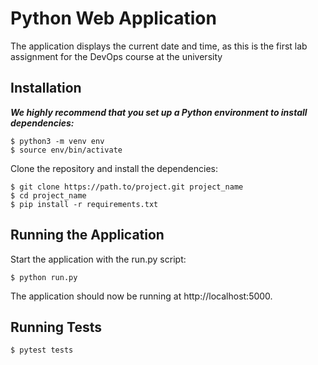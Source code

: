 # Python Web Application 

The application displays the current date and time, as this is the first lab assignment for the DevOps course at the university

## Installation

***We highly recommend that you set up a Python environment to install dependencies:***
```
$ python3 -m venv env
$ source env/bin/activate
```

Clone the repository and install the dependencies:

```
$ git clone https://path.to/project.git project_name
$ cd project_name
$ pip install -r requirements.txt
```

## Running the Application

Start the application with the run.py script:

```
$ python run.py
```

The application should now be running at http://localhost:5000.

## Running Tests

```
$ pytest tests
```
